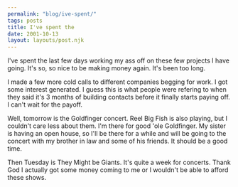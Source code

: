 ```yaml
---
permalink: "blog/ive-spent/"
tags: posts
title: I've spent the
date: 2001-10-13
layout: layouts/post.njk
---
```


I've spent the last few days working my ass off on these few projects I have going. It's so, so nice to be making money again. It's been too long.

I made a few more cold calls to different companies begging for work. I got some interest generated. I guess this is what people were refering to when they said it's 3 months of building contacts before it finally starts paying off. I can't wait for the payoff. 

Well, tomorrow is the Goldfinger concert. Reel Big Fish is also playing, but I couldn't care less about them. I'm there for good 'ole Goldfinger. My sister is having an open house, so I'll be there for a while and will be going to the concert with my brother in law and some of his friends. It should be a good time. 

Then Tuesday is They Might be Giants. It's quite a week for concerts. Thank God I actually got some money coming to me or I wouldn't be able to afford these shows.